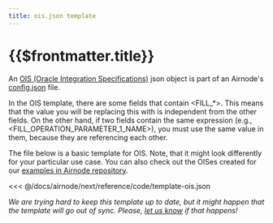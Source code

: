 ```yaml
---
title: ois.json template
---
```


# {{$frontmatter.title}}

An [OIS (Oracle Integration
Specifications)](../../grp-providers/guides/build-an-airnode/api-integration.html#ois-template) json object is part of
an Airnode's [config.json](../deployment-files/config-json.md) file.

In the OIS template, there are some fields that contain <FILL_*>. This means that the value you will be replacing this with is independent from the other fields. On the other hand, if two fields contain the same expression (e.g., <FILL_OPERATION_PARAMETER_1_NAME>), you must use the same value in them, because they are referencing each other.

The file below is a basic template for OIS. Note, that it might look differently for your particular use case. You can
also check out the OISes created for our [examples in Airnode
repository](https://github.com/api3dao/airnode/tree/master/packages/examples/integrations).

<<< @/docs/airnode/next/reference/code/template-ois.json

_We are trying hard to keep this template up to date, but it might happen that the template will go out of sync. Please,
[let us know](https://github.com/api3dao/api3-docs/issues/new) if that happens!_
